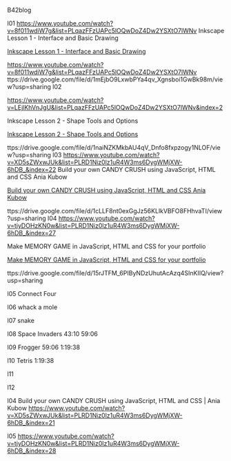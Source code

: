 B42blog

l01
https://www.youtube.com/watch?v=8f011wdiW7g&list=PLqazFFzUAPc5lOQwDoZ4Dw2YSXtO7lWNv
Inkscape Lesson 1 - Interface and Basic Drawing

<a href='https://www.youtube.com/watch?v=8f011wdiW7g&list=PLqazFFzUAPc5lOQwDoZ4Dw2YSXtO7lWNv'>Inkscape Lesson 1 - Interface and Basic Drawing</a>

https://www.youtube.com/watch?v=8f011wdiW7g&list=PLqazFFzUAPc5lOQwDoZ4Dw2YSXtO7lWNv
ttps://drive.google.com/file/d/1mEjbO9LxwbPYa4qv_Xgnsboi1GwBk98m/view?usp=sharing
l02

https://www.youtube.com/watch?v=LEjlKhVnJgU&list=PLqazFFzUAPc5lOQwDoZ4Dw2YSXtO7lWNv&index=2

Inkscape Lesson 2 - Shape Tools and Options

<a href='https://www.youtube.com/watch?v=LEjlKhVnJgU&list=PLqazFFzUAPc5lOQwDoZ4Dw2YSXtO7lWNv&index=2'>Inkscape Lesson 2 - Shape Tools and Options</a>


ttps://drive.google.com/file/d/1naiNZKMkbAU4qV_Dnfo8fxpzogy1NLOF/view?usp=sharing
l03
https://www.youtube.com/watch?v=XD5sZWxwJUk&list=PLRD1Niz0lz1uR4W3ms6DygWMjXW-6hDB_&index=22
Build your own CANDY CRUSH using JavaScript, HTML and CSS Ania Kubow

<a href='https://www.youtube.com/watch?v=XD5sZWxwJUk&list=PLRD1Niz0lz1uR4W3ms6DygWMjXW-6hDB_&index=22'>Build your own CANDY CRUSH using JavaScript, HTML and CSS Ania Kubow</a>


ttps://drive.google.com/file/d/1cLLF8nt0exGgJz56KLlkVBFO8FHhvaTI/view?usp=sharing
l04
https://www.youtube.com/watch?v=tjyDOHzKN0w&list=PLRD1Niz0lz1uR4W3ms6DygWMjXW-6hDB_&index=27

Make MEMORY GAME in JavaScript, HTML and CSS for your portfolio

<a href='https://www.youtube.com/watch?v=tjyDOHzKN0w&list=PLRD1Niz0lz1uR4W3ms6DygWMjXW-6hDB_&index=27'>Make MEMORY GAME in JavaScript, HTML and CSS for your portfolio</a>


ttps://drive.google.com/file/d/15rJTFM_6PIByNDzUhutAcAzq4SInKIIQ/view?usp=sharing

l05
Connect Four

l06
whack a mole

l07
snake

l08
 Space Invaders 
 43:10
 59:06


l09
Frogger
59:06
1:19:38



l10
Tetris
1:19:38

l11


l12






l04
Build your own CANDY CRUSH using JavaScript, HTML and CSS | Ania Kubow
https://www.youtube.com/watch?v=XD5sZWxwJUk&list=PLRD1Niz0lz1uR4W3ms6DygWMjXW-6hDB_&index=21


l05
https://www.youtube.com/watch?v=tjyDOHzKN0w&list=PLRD1Niz0lz1uR4W3ms6DygWMjXW-6hDB_&index=28

